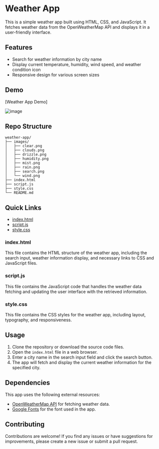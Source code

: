 
# Weather App

This is a simple weather app built using HTML, CSS, and JavaScript. It fetches weather data from the OpenWeatherMap API and displays it in a user-friendly interface.

## Features

- Search for weather information by city name
- Display current temperature, humidity, wind speed, and weather condition icon
- Responsive design for various screen sizes

## Demo

[Weather App Demo]

![image](https://github.com/anjalig18/weather_app/assets/92169945/cad06b4b-cb43-40a9-8265-b3e6dd08d3c2)



## Repo Structure

```
weather-app/
├── images/
│   ├── clear.png
│   ├── clouds.png
│   ├── drizzle.png
│   ├── humidity.png
│   ├── mist.png
│   ├── rain.png
│   ├── search.png
│   └── wind.png
├── index.html
├── script.js
├── style.css
└── README.md
```

## Quick Links

- [index.html](#index.html)
- [script.js](#script.js)
- [style.css](#style.css)

### index.html

This file contains the HTML structure of the weather app, including the search input, weather information display, and necessary links to CSS and JavaScript files.

### script.js

This file contains the JavaScript code that handles the weather data fetching and updating the user interface with the retrieved information.

### style.css

This file contains the CSS styles for the weather app, including layout, typography, and responsiveness.

## Usage

1. Clone the repository or download the source code files.
2. Open the `index.html` file in a web browser.
3. Enter a city name in the search input field and click the search button.
4. The app will fetch and display the current weather information for the specified city.

## Dependencies

This app uses the following external resources:

- [OpenWeatherMap API](https://openweathermap.org/api) for fetching weather data.
- [Google Fonts](https://fonts.google.com/) for the font used in the app.

## Contributing

Contributions are welcome! If you find any issues or have suggestions for improvements, please create a new issue or submit a pull request.

